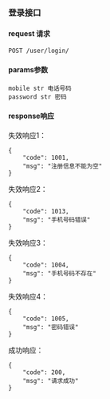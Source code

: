 ### 登录接口

#### request 请求

	POST /user/login/

#### params参数

	mobile str 电话号码
	password str 密码

#### response响应

失效响应1：

	{
	    "code": 1001,
	    "msg": "注册信息不能为空"
	}

失效响应2：

	{
	    "code": 1013,
	    "msg": "手机号码错误"
	}

失效响应3：

	{
	    "code": 1004,
	    "msg": "手机号码不存在"
	}

失效响应4：

	{
	    "code": 1005,
	    "msg": "密码错误"
	}

成功响应：
	
	{
	    "code": 200,
	    "msg": "请求成功"
	}